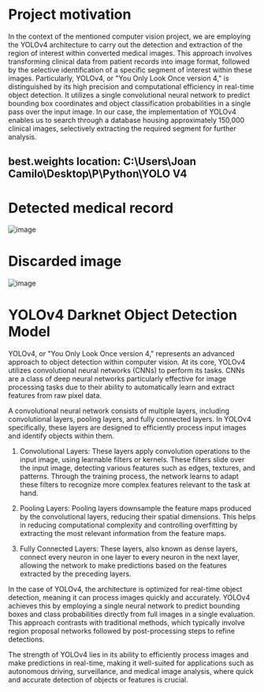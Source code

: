 # Project motivation

In the context of the mentioned computer vision project, we are employing the YOLOv4 architecture to carry out the detection and extraction of the region of interest within converted medical images. This approach involves transforming clinical data from patient records into image format, followed by the selective identification of a specific segment of interest within these images. Particularly, YOLOv4, or "You Only Look Once version 4," is distinguished by its high precision and computational efficiency in real-time object detection. It utilizes a single convolutional neural network to predict bounding box coordinates and object classification probabilities in a single pass over the input image. In our case, the implementation of YOLOv4 enables us to search through a database housing approximately 150,000 clinical images, selectively extracting the required segment for further analysis.

## best.weights location: C:\Users\Joan Camilo\Desktop\P\Python\YOLO V4

# Detected medical record

![image](https://github.com/joancamilo1/Computer_vision_YoloV4/assets/105089010/1bb54460-9209-4a58-8557-9257442336d5)

# Discarded image

![image](https://github.com/joancamilo1/Computer_vision_YoloV4/assets/105089010/5cf64a48-415b-47f6-8332-ae9362c16e42)


# YOLOv4 Darknet Object Detection Model

YOLOv4, or "You Only Look Once version 4," represents an advanced approach to object detection within computer vision. At its core, YOLOv4 utilizes convolutional neural networks (CNNs) to perform its tasks. CNNs are a class of deep neural networks particularly effective for image processing tasks due to their ability to automatically learn and extract features from raw pixel data.

A convolutional neural network consists of multiple layers, including convolutional layers, pooling layers, and fully connected layers. In YOLOv4 specifically, these layers are designed to efficiently process input images and identify objects within them.

1. Convolutional Layers: These layers apply convolution operations to the input image, using learnable filters or kernels. These filters slide over the input image, detecting various features such as edges, textures, and patterns. Through the training process, the network learns to adapt these filters to recognize more complex features relevant to the task at hand.

2. Pooling Layers: Pooling layers downsample the feature maps produced by the convolutional layers, reducing their spatial dimensions. This helps in reducing computational complexity and controlling overfitting by extracting the most relevant information from the feature maps.

3. Fully Connected Layers: These layers, also known as dense layers, connect every neuron in one layer to every neuron in the next layer, allowing the network to make predictions based on the features extracted by the preceding layers.

In the case of YOLOv4, the architecture is optimized for real-time object detection, meaning it can process images quickly and accurately. YOLOv4 achieves this by employing a single neural network to predict bounding boxes and class probabilities directly from full images in a single evaluation. This approach contrasts with traditional methods, which typically involve region proposal networks followed by post-processing steps to refine detections.

The strength of YOLOv4 lies in its ability to efficiently process images and make predictions in real-time, making it well-suited for applications such as autonomous driving, surveillance, and medical image analysis, where quick and accurate detection of objects or features is crucial.
